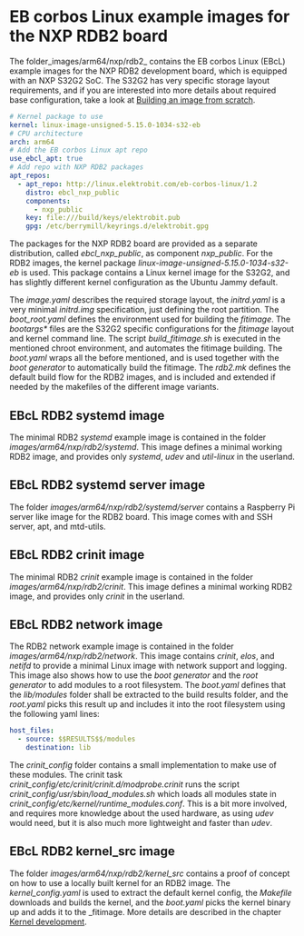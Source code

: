 # EB corbos Linux example images for the NXP RDB2 board

The folder_images/arm64/nxp/rdb2_ contains the EB corbos Linux (EBcL) example images for the NXP RDB2 development board, which is equipped with an NXP S32G2 SoC.
The S32G2 has very specific storage layout requirements, and if you are interested into more details about required base configuration, take a look at [Building an image from scratch](../images/from_scatch.md).

```yaml
# Kernel package to use
kernel: linux-image-unsigned-5.15.0-1034-s32-eb
# CPU architecture
arch: arm64
# Add the EB corbos Linux apt repo
use_ebcl_apt: true
# Add repo with NXP RDB2 packages
apt_repos:
  - apt_repo: http://linux.elektrobit.com/eb-corbos-linux/1.2
    distro: ebcl_nxp_public
    components:
      - nxp_public
    key: file:///build/keys/elektrobit.pub
    gpg: /etc/berrymill/keyrings.d/elektrobit.gpg
```

The packages for the NXP RDB2 board are provided as a separate distribution, called _ebcl_nxp_public_, as component _nxp_public_. For the RDB2 images, the kernel package _linux-image-unsigned-5.15.0-1034-s32-eb_ is used.
This package contains a Linux kernel image for the S32G2, and has slightly different kernel  configuration as the Ubuntu Jammy default.


The _image.yaml_ describes the required storage layout, the _initrd.yaml_ is a very minimal _initrd.img_ specification, just defining the root partition.
The _boot_root.yaml_ defines the environment used for building the _fitimage_. The _bootargs*_ files are the S32G2 specific configurations for the _fitimage_ layout and kernel command line.
The script _build_fitimage.sh_ is executed in the mentioned chroot environment, and automates the fitimage building.
The _boot.yaml_ wraps all the before mentioned, and is used together with the _boot generator_ to automatically build the fitimage.
The _rdb2.mk_ defines the default build flow for the RDB2 images, and is included and extended if needed by the makefiles of the different image variants.

## EBcL RDB2 systemd image

The minimal RDB2 _systemd_ example image is contained in the folder _images/arm64/nxp/rdb2/systemd_. This image defines a minimal working RDB2 image, and provides only _systemd_, _udev_ and _util-linux_ in the userland.

## EBcL RDB2 systemd server image

The folder _images/arm64/nxp/rdb2/systemd/server_ contains a Raspberry Pi server like image for the RDB2 board.
This image comes with and SSH server, apt, and mtd-utils.

## EBcL RDB2 crinit image

The minimal RDB2 _crinit_ example image is contained in the folder _images/arm64/nxp/rdb2/crinit_. This image defines a minimal working RDB2 image, and provides only _crinit_ in the userland.

## EBcL RDB2 network image

The RDB2 network example image is contained in the folder _images/arm64/nxp/rdb2/network_. This image contains _crinit_, _elos_, and _netifd_ to provide a minimal Linux image with network support and logging.
This image also shows how to use the _boot generator_ and the _root generator_ to add modules to a root filesystem.
The _boot.yaml_ defines that the _lib/modules_ folder shall be extracted to the build results folder, and the _root.yaml_ picks this result up and includes it into the root filesystem using the following yaml lines:

```yaml
host_files:
  - source: $$RESULTS$$/modules
    destination: lib
```

The _crinit_config_ folder contains a small implementation to make use of these modules.
The crinit task _crinit_config/etc/crinit/crinit.d/modprobe.crinit_ runs the script _crinit_config/usr/sbin/load_modules.sh_ which loads all modules state in _crinit_config/etc/kernel/runtime_modules.conf_. This is a bit more involved, and requires more knowledge about the used hardware, as using _udev_ would need, but it is also much more lightweight and faster than _udev_.

## EBcL RDB2 kernel_src image

The folder _images/arm64/nxp/rdb2/kernel_src_ contains a proof of concept on how to use a locally built kernel for an RDB2 image.
The _kernel_config.yaml_ is used to extract the default kernel config, the _Makefile_ downloads and builds the kernel, and the _boot.yaml_ picks the kernel binary up and adds it to the _fitimage.
More details are described in the chapter [Kernel development](../kernel.md).
